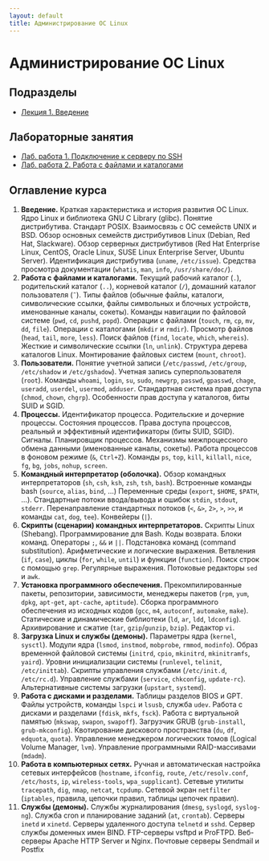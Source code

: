 ```yaml
---
layout: default
title: Администрирование ОС Linux
---
```


# Администрирование ОС Linux

## Подразделы

* [Лекция 1. Введение](lecture-01)

## Лабораторные занятия

* [Лаб. работа 1. Подключение к серверу по SSH](practice-01)
* [Лаб. работа 2. Работа с файлами и каталогами](practice-02)


## Оглавление курса

1. **Введение.** Краткая характеристика и история развития ОС Linux. Ядро Linux и библиотека GNU C Library (glibc). Понятие дистрибутива. Стандарт POSIX. Взаимосвязь с ОС семейств UNIX и BSD. Обзор основных семейств дистрибутивов Linux (Debian, Red Hat, Slackware). Обзор серверных дистрибутивов (Red Hat Enterprise Linux, CentOS, Oracle Linux, SUSE Linux Enterprise Server, Ubuntu Server). Идентификация дистрибутива (`uname`, `/etc/issue`). Средства просмотра документации (`whatis`, `man`, `info`, `/usr/share/doc/`).
2. **Работа с файлами и каталогами.** Текущий рабочий каталог (`.`), родительский каталог (`..`), корневой каталог (`/`), домашний каталог пользователя (`˜`). Типы файлов (обычные файлы, каталоги, символические ссылки, файлы символьных и блочных устройств, именованные каналы, сокеты). Команды навигации по файловой системе (`pwd`, `cd`, `pushd`, `popd`). Операции с файлами (`touch`, `rm`, `cp`, `mv`, `dd`, `file`). Операции с каталогами (`mkdir` и `rmdir`). Просмотр файлов (`head`, `tail`, `more`, `less`). Поиск файлов (`find`, `locate`, `which`, `whereis`). Жесткие и символические ссылки (`ln`, `unlink`). Структура дерева каталогов Linux. Монтирование файловых систем (`mount`, `chroot`).
3. **Пользователи.** Понятие учетной записи (`/etc/passwd`, `/etc/group`, `/etc/shadow` и `/etc/gshadow`). Учетная запись суперпользователя (`root`). Команды `whoami`, `login`, `su`, `sudo`, `newgrp`, `passwd`, `gpasswd`, `chage`, `useradd`, `userdel`, `usermod`, `adduser`. Стандартная система прав доступа (`chmod`, `chown`, `chgrp`). Особенности прав доступа у каталогов, биты SUID и SGID.
4. **Процессы.** Идентификатор процесса. Родительские и дочерние процессы. Состояния процессов. Права доступа процессов, реальный и эффективный идентификаторы (биты SUID, SGID). Сигналы. Планировщик процессов. Механизмы межпроцессного обмена данными (именованные каналы, сокеты). Работа процессов в фоновом режиме (`&`, `Ctrl+Z`). Команды `ps`, `top`, `kill`, `killall`, `nice`, `fg`, `bg`, `jobs`, `nohup`, `screen`.
5. **Командный интерпретатор (оболочка).** Обзор командных интерпретаторов (`sh`, `csh`, `ksh`, `zsh`, `tsh`, `bash`). Встроенные команды bash (`source`, `alias`, `bind`, ...) Переменные среды (`export`, `$HOME`, `$PATH`, ...). Стандартные потоки ввода/вывода и ошибок `stdin`, `stdout`, `stderr`. Перенаправление стандартных потоков (`<`, `&>`, `2>`, `>`, `>>`, и команды `cat`, `dog`, `tee`). Конвейеры (`|`).
6. **Скрипты (сценарии) командных интерпретаторов.** Скрипты Linux (Shebang). Программирование для Bash. Коды возврата. Блоки команд. Операторы `;`, `&&` и `||`. Подстановка команд (command substitution). Арифметические и логические выражения. Ветвления (`if`, `case`), циклы (`for`, `while`, `until`) и функции (`function`). Поиск строк с помощью `grep`. Регулярные выражения. Потоковые редакторы `sed` и `awk`.
7. **Установка программного обеспечения.** Прекомпилированные пакеты, репозитории, зависимости, менеджеры пакетов (`rpm`, `yum`, `dpkg`, `apt-get`, `apt-cache`, `aptitude`). Сборка программного обеспечения из исходных кодов (`gcc`, `m4`, `autoconf`, `automake`, `make`). Статические и динамические библиотеки (`ld`, `ar`, `ldd`, `ldconfig`). Архивирование и сжатие (`tar`, `gzip`/`gunzip`, `bzip`). Редактор `vi`.
8. **Загрузка Linux и службы (демоны).** Параметры ядра (`kernel`, `sysctl`). Модули ядра (`lsmod`, `instmod`, `mobprobe`, `rmmod`, `modinfo`). Образ временной файловой системы (`initrd`, `cpio`, `mkinitrd`, `mkinitramfs`, `yaird`). Уровни инициализации системы (`runlevel`, `telinit`, `/etc/inittab`). Скрипты управления службами (`/etc/init.d`, `/etc/rc.d`). Управление службами (`service`, `chkconfig`, `update-rc`). Альтернативные системы загрузки (`upstart`, `systemd`).
9. **Работа с дисками и разделами.** Таблицы разделов BIOS и GPT. Файлы устройств, команды `lspci` и `lsusb`, служба `udev`. Работа с дисками и разделами (`fdisk`, `mkfs`, `fsck`). Работа с виртуальной памятью (`mkswap`, `swapon`, `swapoff`). Загрузчик GRUB (`grub-install`, `grub-mkconfig`). Квотирование дискового пространства (`du`, `df`, `edquota`, `quota`). Управление менеджером логических томов (Logical Volume Manager, `lvm`). Управление программными RAID-массивами (`mdadm`).
10. **Работа в компьютерных сетях.** Ручная и автоматическая настройка сетевых интерфейсов (`hostname`, `ifconfig`, `route`, `/etc/resolv.conf`, `/etc/hosts`, `ip`, `wireless-tools`, `wpa_supplicant`). Сетевые утилиты `tracepath`, `dig`, `nmap`, `netcat`, `tcpdump`. Сетевой экран `netfilter` (`iptables`, правила, цепочки правил, таблицы цепочек правил).
11. **Cлужбы (демоны).** Службы журналирования (`dmesg`, `syslogd`, `syslog-ng`). Служба cron и планирование заданий (`at`, `crontab`). Серверы `inetd` и `xinetd`. Серверы удаленного доступа `telnetd` и `sshd`. Сервер службы доменных имен BIND. FTP-серверы vsftpd и ProFTPD. Веб-серверы Apache HTTP Server и Nginx. Почтовые серверы Sendmail и Postfix
